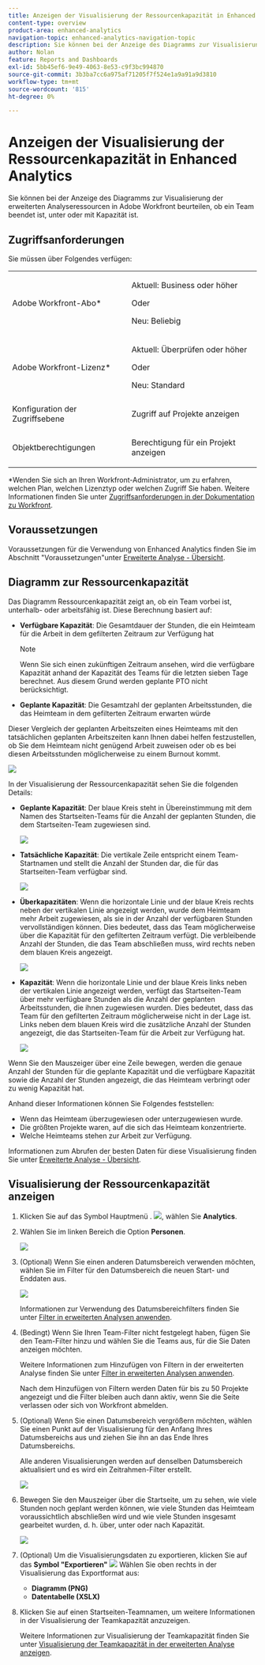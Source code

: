 ```yaml
---
title: Anzeigen der Visualisierung der Ressourcenkapazität in Enhanced Analytics
content-type: overview
product-area: enhanced-analytics
navigation-topic: enhanced-analytics-navigation-topic
description: Sie können bei der Anzeige des Diagramms zur Visualisierung der erweiterten Analyseressourcen in Adobe Workfront beurteilen, ob ein Team beendet ist, unter oder mit Kapazität ist.
author: Nolan
feature: Reports and Dashboards
exl-id: 5bb45ef6-9e49-4063-8e53-c9f3bc994870
source-git-commit: 3b3ba7cc6a975af71205f7f524e1a9a91a9d3810
workflow-type: tm+mt
source-wordcount: '815'
ht-degree: 0%

---
```


# Anzeigen der Visualisierung der Ressourcenkapazität in Enhanced Analytics

Sie können bei der Anzeige des Diagramms zur Visualisierung der erweiterten Analyseressourcen in Adobe Workfront beurteilen, ob ein Team beendet ist, unter oder mit Kapazität ist.

## Zugriffsanforderungen

Sie müssen über Folgendes verfügen:

<table style="table-layout:auto"> 
 <col> 
 <col> 
 <tbody> 
  <tr> 
   <td>Adobe Workfront-Abo</a>*</td> 
   <td> <p>Aktuell: Business oder höher</p>
   Oder
   <p>Neu: Beliebig</p>
    </td> 
  </tr> 
  <tr> 
   <td>Adobe Workfront-Lizenz*</td> 
   <td> <p>Aktuell: Überprüfen oder höher</p>
   Oder
   <p>Neu: Standard</p> </td> 
  </tr> 
  <tr> 
   <td role="rowheader">Konfiguration der Zugriffsebene</td> 
   <td> <p>Zugriff auf Projekte anzeigen</p></td> 
  </tr> 
  <tr> 
   <td role="rowheader">Objektberechtigungen</td> 
   <td> <p>Berechtigung für ein Projekt anzeigen</p>  </td> 
  </tr> 
 </tbody> 
</table>

*Wenden Sie sich an Ihren Workfront-Administrator, um zu erfahren, welchen Plan, welchen Lizenztyp oder welchen Zugriff Sie haben. Weitere Informationen finden Sie unter [Zugriffsanforderungen in der Dokumentation zu Workfront](/help/quicksilver/administration-and-setup/add-users/access-levels-and-object-permissions/access-level-requirements-in-documentation.md).

## Voraussetzungen

Voraussetzungen für die Verwendung von Enhanced Analytics finden Sie im Abschnitt &quot;Voraussetzungen&quot;unter [Erweiterte Analyse - Übersicht](../enhanced-analytics/enhanced-analytics-overview.md).

## Diagramm zur Ressourcenkapazität

Das Diagramm Ressourcenkapazität zeigt an, ob ein Team vorbei ist, unterhalb- oder arbeitsfähig ist. Diese Berechnung basiert auf:

* **Verfügbare Kapazität**: Die Gesamtdauer der Stunden, die ein Heimteam für die Arbeit in dem gefilterten Zeitraum zur Verfügung hat

  >[!NOTE]
  >
  >Wenn Sie sich einen zukünftigen Zeitraum ansehen, wird die verfügbare Kapazität anhand der Kapazität des Teams für die letzten sieben Tage berechnet. Aus diesem Grund werden geplante PTO nicht berücksichtigt.

* **Geplante Kapazität**: Die Gesamtzahl der geplanten Arbeitsstunden, die das Heimteam in dem gefilterten Zeitraum erwarten würde

Dieser Vergleich der geplanten Arbeitszeiten eines Heimteams mit den tatsächlichen geplanten Arbeitszeiten kann Ihnen dabei helfen festzustellen, ob Sie dem Heimteam nicht genügend Arbeit zuweisen oder ob es bei diesen Arbeitsstunden möglicherweise zu einem Burnout kommt.

![](assets/resource-capacity-350x110.png)

In der Visualisierung der Ressourcenkapazität sehen Sie die folgenden Details:

* **Geplante Kapazität**: Der blaue Kreis steht in Übereinstimmung mit dem Namen des Startseiten-Teams für die Anzahl der geplanten Stunden, die dem Startseiten-Team zugewiesen sind.

  ![](assets/resource-capacity-blue-circle.png)

* **Tatsächliche Kapazität**: Die vertikale Zeile entspricht einem Team-Startnamen und stellt die Anzahl der Stunden dar, die für das Startseiten-Team verfügbar sind.

  ![](assets/resource-capacity-vertical-line.png)

* **Überkapazitäten**: Wenn die horizontale Linie und der blaue Kreis rechts neben der vertikalen Linie angezeigt werden, wurde dem Heimteam mehr Arbeit zugewiesen, als sie in der Anzahl der verfügbaren Stunden vervollständigen können. Dies bedeutet, dass das Team möglicherweise über die Kapazität für den gefilterten Zeitraum verfügt. Die verbleibende Anzahl der Stunden, die das Team abschließen muss, wird rechts neben dem blauen Kreis angezeigt.

  ![](assets/resource-capacity-over-capacity.png)

* **Kapazität**: Wenn die horizontale Linie und der blaue Kreis links neben der vertikalen Linie angezeigt werden, verfügt das Startseiten-Team über mehr verfügbare Stunden als die Anzahl der geplanten Arbeitsstunden, die ihnen zugewiesen wurden. Dies bedeutet, dass das Team für den gefilterten Zeitraum möglicherweise nicht in der Lage ist. Links neben dem blauen Kreis wird die zusätzliche Anzahl der Stunden angezeigt, die das Startseiten-Team für die Arbeit zur Verfügung hat.

  ![](assets/resource-capacity-under-capacity.png)

Wenn Sie den Mauszeiger über eine Zeile bewegen, werden die genaue Anzahl der Stunden für die geplante Kapazität und die verfügbare Kapazität sowie die Anzahl der Stunden angezeigt, die das Heimteam verbringt oder zu wenig Kapazität hat.

Anhand dieser Informationen können Sie Folgendes feststellen:

* Wenn das Heimteam überzugewiesen oder unterzugewiesen wurde.
* Die größten Projekte waren, auf die sich das Heimteam konzentrierte.
* Welche Heimteams stehen zur Arbeit zur Verfügung.

Informationen zum Abrufen der besten Daten für diese Visualisierung finden Sie unter [Erweiterte Analyse - Übersicht](../enhanced-analytics/enhanced-analytics-overview.md).

## Visualisierung der Ressourcenkapazität anzeigen

1. Klicken Sie auf das Symbol Hauptmenü . ![](assets/main-menu-icon-16x12.png), wählen Sie **Analytics**.
1. Wählen Sie im linken Bereich die Option **Personen**.

   ![](assets/people-area-cropped-qs-350x276.png)

1. (Optional) Wenn Sie einen anderen Datumsbereich verwenden möchten, wählen Sie im Filter für den Datumsbereich die neuen Start- und Enddaten aus.

   ![](assets/filters-select-date-range-350x344.png)

   Informationen zur Verwendung des Datumsbereichfilters finden Sie unter [Filter in erweiterten Analysen anwenden](../enhanced-analytics/use-enhanced-analytics-filters.md).

1. (Bedingt) Wenn Sie Ihren Team-Filter nicht festgelegt haben, fügen Sie den Team-Filter hinzu und wählen Sie die Teams aus, für die Sie Daten anzeigen möchten.

   Weitere Informationen zum Hinzufügen von Filtern in der erweiterten Analyse finden Sie unter [Filter in erweiterten Analysen anwenden](../enhanced-analytics/use-enhanced-analytics-filters.md).

   Nach dem Hinzufügen von Filtern werden Daten für bis zu 50 Projekte angezeigt und die Filter bleiben auch dann aktiv, wenn Sie die Seite verlassen oder sich von Workfront abmelden.

1. (Optional) Wenn Sie einen Datumsbereich vergrößern möchten, wählen Sie einen Punkt auf der Visualisierung für den Anfang Ihres Datumsbereichs aus und ziehen Sie ihn an das Ende Ihres Datumsbereichs.

   Alle anderen Visualisierungen werden auf denselben Datumsbereich aktualisiert und es wird ein Zeitrahmen-Filter erstellt.

   ![](assets/timeframe-filter-350x220.png)

1. Bewegen Sie den Mauszeiger über die Startseite, um zu sehen, wie viele Stunden noch geplant werden können, wie viele Stunden das Heimteam voraussichtlich abschließen wird und wie viele Stunden insgesamt gearbeitet wurden, d. h. über, unter oder nach Kapazität.

   ![](assets/resource-capacity-capacity-pop-up-350x213.png)

1. (Optional) Um die Visualisierungsdaten zu exportieren, klicken Sie auf das **Symbol &quot;Exportieren&quot;** ![](assets/export.png) Wählen Sie oben rechts in der Visualisierung das Exportformat aus:

   * **Diagramm (PNG)**
   * **Datentabelle (XSLX)**

1. Klicken Sie auf einen Startseiten-Teamnamen, um weitere Informationen in der Visualisierung der Teamkapazität anzuzeigen.

   Weitere Informationen zur Visualisierung der Teamkapazität finden Sie unter [Visualisierung der Teamkapazität in der erweiterten Analyse anzeigen](../enhanced-analytics/team-capacity-overview.md).


